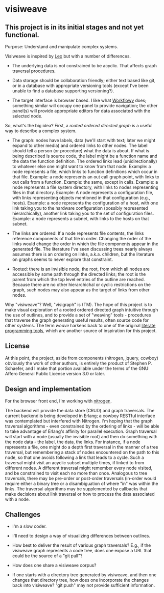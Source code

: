 visiweave
=========

This project is in its initial stages and not yet functional.
-------------------------------------------------------------

Purpose: Understand and manipulate complex systems.

Visiweave is inspired by
[Leo](http://webpages.charter.net/edreamleo/front.html) but with a
number of differences.

* The underlying data is not constrained to be acyclic.  That affects
  graph traversal procedures.

* Data storage should be collaboration friendly; either text based
like git, or in a database with appropriate versioning tools (except
I've been unable to find a database supporting versioning?).

* The target interface is browser based.  I like what
[Workflowy](workflowy.com) does; something similar will occupy one
panel to provide navigation; the other panel(s) will provide
appropriate editors for data associated with the selected node.

So, what's the big idea?  First, a *rooted* *ordered* *directed*
*graph* is a useful way to describe a complex system.

* The graph: nodes have labels, data (we'll start with text; later we
might expand to other media) and ordered links to other nodes.  The
label should tell a person (or procedure) what the data is about.  If
what is being described is source code, the label might be a function
name and the data the function definition.  The ordered links lead
(unidirectionally) to whatever else one might want to know from that
node.  Example: a node represents a file, which links to function
definitions which occur in that file.  Example: a node represents an
out call graph point, with links to out calls from a function.
Example: the same, except in calls.  Example: a node represents a file
system directory, with links to nodes representing files in that
directory.  Example: A node represents a configuration file, with links
representing objects mentioned in that configuration (e.g., hosts).
Example: a node represents the configuration of a host, with one link
taking you to the hardware configuration (possibly represented
hierarchically), another link taking you to the set of configuration
files.  Example: a node represents a subnet, with links to the hosts
on that subnet.

* The links are ordered: If a node represents file contents, the links
reference components of that file in order.  Changing the order of the
links would change the order in which the file components appear in
the generated file.  The literature I've seen discussing trees nearly
always assumes there is an ordering on links, a.k.a. children, but the
literature on graphs seems to never explore that constraint.

* Rooted: there is an invisible node, the root, from which all nodes
are accessible by some path through the directed links; the root is
the parent from which the top level entries of the outline are
reached.  Because there are no other hierarchichal or cyclic
restrictions on the graph, such nodes may also appear as the target of
links from other nodes.

Why "visiweave"?  Well, "visigraph" is (TM).  The hope of this project
is to make visual exploration of a rooted ordered directed graph
intuitive through the use of outlines, and to provide a set of
"weaving" tools - procedures that traverse the graph generating useful
results, often source code for other systems.  The term *weave*
harkens back to one of the original [literate programming
tools](http://sunburn.stanford.edu/~knuth/cweb.html), which are
another source of inspiration for this project.

License
-------

At this point, the project, aside from components (nitrogen, jquery,
cowboy) obviously the work of other authors, is entirely the product
of Stephen P. Schaefer, and I make that portion available under the
terms of the GNU Affero General Public License version 3.0 or later.

Design and implementation
-------------------------

For the browser front end, I'm working with [nitrogen](https://nitrogenproject.com).

The backend will provide the data store (CRUD) and graph traversals.
The current backend is being developed in Erlang; a cowboy RESTful interface
was contemplated but interfered with Nitrogen. I'm hoping that the graph
traversal algorithms - even constrained by the ordering of links -
will be able to take advantage of Erlang's affinity for parallel
execution.  Graph traversal will start with a node (usually the
invisible root) and then do something with the node data - the label,
the data, the links.  For instance, if a node represents a file, one
might do a depth first traversal in the manner of a tree traversal,
but remembering a stack of nodes encountered on the path to this node,
so that one avoids following a link that leads to a cycle.  Such a
traversal might visit an acyclic subset multiple times, if linked to
from different nodes.  A different traversal might remember every node
visited, and be constrained to visit each no more than once.
Analogous to tree traversals, there may be pre-order or
post-order traversals (in-order would require either a binary tree or a
disambiguation of where "in" was within the links.  The traversal
algorithms may be supplemented by callbacks that make decisions about
link traversal or how to process the data associated with a node.

Challenges
----------

* I'm a slow coder.

* I'll need to design a way of visualizing differences between outlines.

* How best to deliver the result of various graph traversals?  E.g.,
if the visiweave graph represents a code tree, does one expose a URL
that could be the source of a "git pull"?

* How does one share a visiweave corpus?

* If one starts with a directory tree generated by visiweave, and then
one changes that directory tree, how does one incorporate the changes
back into visiweave?  "git push" may not provide sufficient
information.
